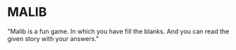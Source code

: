 # MALIB
"Malib is a fun game. In which you have fill the blanks. And you can read the given story with your answers."

